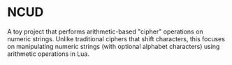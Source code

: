 # NCUD

A toy project that performs arithmetic-based "cipher" operations on numeric strings. Unlike traditional ciphers that shift characters, this focuses on manipulating numeric strings (with optional alphabet characters) using arithmetic operations in Lua.
